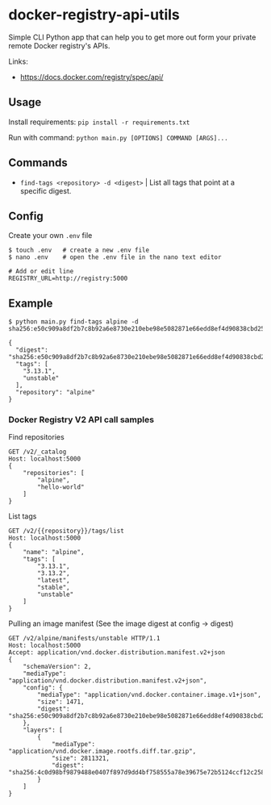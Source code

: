 # docker-registry-api-utils
Simple CLI Python app that can help you to get more out form your private remote Docker registry's APIs.

Links:
- https://docs.docker.com/registry/spec/api/

## Usage
Install requirements: `pip install -r requirements.txt`

Run with command: `python main.py [OPTIONS] COMMAND [ARGS]...`

## Commands
- `find-tags <repository> -d <digest>` | List all tags that point at a specific digest.

## Config
Create your own `.env` file
```
$ touch .env   # create a new .env file
$ nano .env    # open the .env file in the nano text editor

# Add or edit line
REGISTRY_URL=http://registry:5000
```

## Example

```
$ python main.py find-tags alpine -d sha256:e50c909a8df2b7c8b92a6e8730e210ebe98e5082871e66edd8ef4d90838cbd25

{
  "digest": "sha256:e50c909a8df2b7c8b92a6e8730e210ebe98e5082871e66edd8ef4d90838cbd25",
  "tags": [
    "3.13.1",
    "unstable"
  ],
  "repository": "alpine"
}
```

### Docker Registry V2 API call samples
Find repositories

```
GET /v2/_catalog
Host: localhost:5000
{
    "repositories": [
        "alpine",
        "hello-world"
    ]
}
```
List tags
```
GET /v2/{{repository}}/tags/list
Host: localhost:5000
{
    "name": "alpine",
    "tags": [
        "3.13.1",
        "3.13.2",
        "latest",
        "stable",
        "unstable"
    ]
}
```
Pulling an image manifest (See the image digest at config -> digest)
```
GET /v2/alpine/manifests/unstable HTTP/1.1
Host: localhost:5000
Accept: application/vnd.docker.distribution.manifest.v2+json
{
    "schemaVersion": 2,
    "mediaType": "application/vnd.docker.distribution.manifest.v2+json",
    "config": {
        "mediaType": "application/vnd.docker.container.image.v1+json",
        "size": 1471,
        "digest": "sha256:e50c909a8df2b7c8b92a6e8730e210ebe98e5082871e66edd8ef4d90838cbd25"
    },
    "layers": [
        {
            "mediaType": "application/vnd.docker.image.rootfs.diff.tar.gzip",
            "size": 2811321,
            "digest": "sha256:4c0d98bf9879488e0407f897d9dd4bf758555a78e39675e72b5124ccf12c2580"
        }
    ]
}
```
